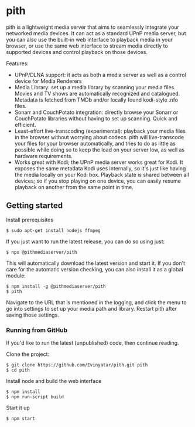# pith

pith is a lightweight media server that aims to seamlessly integrate your networked media devices. It can act as a
standard UPnP media server, but you can also use the built-in web interface to playback media in your browser, or use
the same web interface to stream media directly to supported devices and control playback on those devices.

Features:
- UPnP/DLNA support: it acts as both a media server as well as a control device for Media Renderers
- Media Library: set up a media library by scanning your media files. Movies and TV shows are automatically recognized
and catalogued. Metadata is fetched from TMDb and/or locally found kodi-style .nfo files.
- Sonarr and CouchPotato integration: directly browse your Sonarr or CouchPotato libraries without having to set up
scanning. Quick and efficient.
- Least-effort live-transcoding (experimental): playback your media files in the browser without worrying about codecs. pith
will live-transcode your files for your browser automatically, and tries to do as little as possible while doing so to
keep the load on your server low, as well as hardware requirements.
- Works great with Kodi; the UPnP media server works great for Kodi. It exposes the same metadata Kodi uses internally,
so it's just like having the media locally on your Kodi box. Playback state is shared between all devices; so if you stop
playing on one device, you can easily resume playback on another from the same point in time.

## Getting started

Install prerequisites

    $ sudo apt-get install nodejs ffmpeg

If you just want to run the latest release, you can do so using just:

    $ npx @pithmediaserver/pith
    
This will automatically download the latest version and start it. If you don't care for the automatic version checking,
you can also install it as a global module:

    $ npm install -g @pithmediaserver/pith
    $ pith

Navigate to the URL that is mentioned in the logging, and click the menu to go into settings to set up your media path
and library. Restart pith after saving those settings.
    
### Running from GitHub

If you'd like to run the latest (unpublished) code, then continue reading.

Clone the project:

    $ git clone https://github.com/Evinyatar/pith.git pith
    $ cd pith

Install node and build the web interface

    $ npm install
    $ npm run-script build

Start it up

    $ npm start
